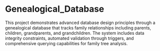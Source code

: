 # Genealogical_Database
This project demonstrates advanced database design principles through a genealogical database that tracks family relationships including parents, children, grandparents, and grandchildren. The system includes data integrity constraints, automated validation through triggers, and comprehensive querying capabilities for family tree analysis.
